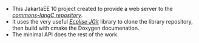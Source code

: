 * This JakartaEE 10 project created to provide a web server to the *[commons-langC repository](https://github.com/nakira974/commons-langC.git)*.
* It uses the very useful *[Ecplise JGit](https://www.eclipse.org/jgit/)* library to clone the library repository, then build with cmake the Doxygen documenation.
* The minimal API does the rest of the work.
